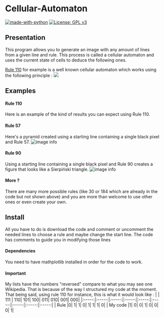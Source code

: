 # Cellular-Automaton

[![made-with-python](https://img.shields.io/badge/Made%20with-Python-1f425f.svg)](https://www.python.org/)
[![License: GPL v3](https://img.shields.io/badge/License-GPLv3-blue.svg)](https://www.gnu.org/licenses/gpl-3.0)

## Presentation

This program allows you to generate an image with any amount of lines from a given line and rule. This process is called a cellular automaton and uses the current state of cells to deduce the following ones.

[Rule 110](https://en.wikipedia.org/wiki/Rule_110) for example is a well known cellular automaton which works using the following principle :
![](https://upload.wikimedia.org/wikipedia/commons/b/b5/One-d-cellular-automaton-rule-110.gif)


## Examples
#### Rule 110
Here is an example of the kind of results you can expect using Rule 110.
#### Rule 57
Here's a pyramid created using a starting line containing a single black pixel and Rule 57.
![image info](https://cdn.discordapp.com/attachments/719555155632324690/1044032073675063296/image.png)

#### Rule 90
Using a starting line containing a single black pixel and Rule 90 creates a figure that looks like a Sierpiński triangle.
![image info](https://cdn.discordapp.com/attachments/719555155632324690/1044022789193093302/image.png)

#### More ?
There are many more possible rules (like 30 or 184 which are already in the code but not shown above) and you are more than welcome to use other ones or even create your own.


## Install
All you have to do is download the code and comment or uncomment the needed lines to choose a rule and maybe change the start line.
The code has comments to guide you in modifying those lines

#### Dependencies
You need to have mathplotlib installed in order for the code to work.

#### Important

My lists have the numbers "reversed" compare to what you may see one Wikipedia. That is because of the way I structured my code at the moment.
That being said, using rule 110 for instance, this is what it would look like :
|    |      111	| 110|	101|	100|	011|	010|	001|	000|
|:-----:|:-----:|:-----:|:-----:|:-----:|:-----:|:-----:|:-----:|:-----:|
| Rule |0|	1|	1|	0|	1|	1|	1|	0|
| My code |1|	0|	0|	1|	0|	0|	0|	1|
